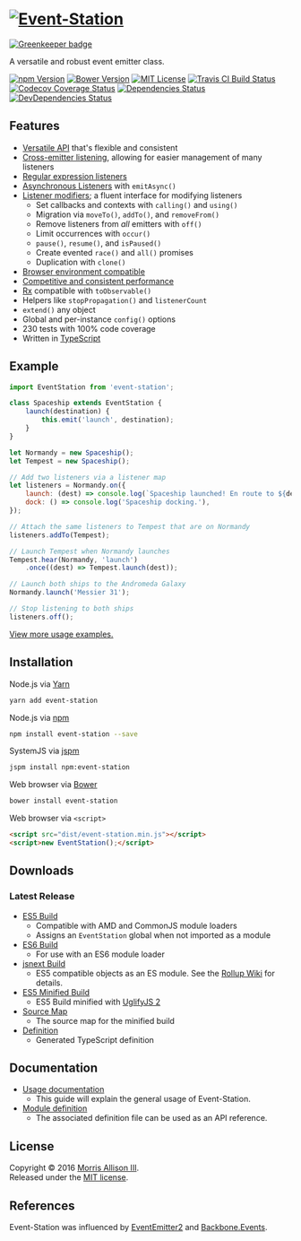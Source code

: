 # [![Event-Station][logo]][homepage]

[![Greenkeeper badge](https://badges.greenkeeper.io/morrisallison/event-station.svg)](https://greenkeeper.io/)

[logo]: https://cldup.com/nNDX7LGO96.svg
[homepage]: https://github.com/morrisallison/event-station

A versatile and robust event emitter class.

[![npm Version][badge-npm]][npm]
[![Bower Version][badge-bower]][bower]
[![MIT License][badge-license]][license]
[![Travis CI Build Status][badge-travis]][travis]
[![Codecov Coverage Status][badge-codecov]][codecov]
[![Dependencies Status][badge-dependencies]][bithound]
[![DevDependencies Status][badge-dependencies-dev]][bithound]

[badge-bower]: https://img.shields.io/bower/v/event-station.svg?style=flat-square
[badge-codecov]: https://img.shields.io/codecov/c/github/morrisallison/event-station.svg?style=flat-square
[badge-dependencies-dev]: https://img.shields.io/bithound/devDependencies/github/morrisallison/event-station.svg?style=flat-square
[badge-dependencies]: https://img.shields.io/bithound/dependencies/github/morrisallison/event-station.svg?style=flat-square
[badge-license]: https://img.shields.io/badge/license-MIT-blue.svg?style=flat-square
[badge-npm]: https://img.shields.io/npm/v/event-station.svg?style=flat-square
[badge-travis]: https://img.shields.io/travis/morrisallison/event-station.svg?style=flat-square
[bithound]: https://bithound.io/github/morrisallison/event-station
[bower]: http://bower.io/search/?q=event-station
[codecov]: https://codecov.io/gh/morrisallison/event-station
[license]: https://github.com/morrisallison/event-station/raw/master/LICENSE
[npm]: https://www.npmjs.com/package/event-station
[travis]: https://travis-ci.org/morrisallison/event-station

## Features

* [Versatile API][] that's flexible and consistent
* [Cross-emitter listening][], allowing for easier management of many listeners
* [Regular expression listeners][]
* [Asynchronous Listeners][] with `emitAsync()`
* [Listener modifiers][]; a fluent interface for modifying listeners
    * Set callbacks and contexts with `calling()` and `using()`
    * Migration via `moveTo()`, `addTo()`, and `removeFrom()`
    * Remove listeners from *all* emitters with `off()`
    * Limit occurrences with `occur()`
    * `pause()`, `resume()`, and `isPaused()`
    * Create evented `race()` and `all()` promises
    * Duplication with `clone()`
* [Browser environment compatible][]
* [Competitive and consistent performance][]
* [Rx][] compatible with `toObservable()`
* Helpers like `stopPropagation()` and `listenerCount`
* `extend()` any object
* Global and per-instance `config()` options
* 230 tests with 100% code coverage
* Written in [TypeScript][]

[Versatile API]: https://github.com/morrisallison/event-station/blob/master/docs/Usage.md
[Cross-emitter listening]: https://github.com/morrisallison/event-station/blob/master/docs/Usage.md#cross-emitter-listening
[Regular expression listeners]: https://github.com/morrisallison/event-station/blob/master/docs/Usage.md#regular-expression-listeners
[Asynchronous Listeners]: https://github.com/morrisallison/event-station/blob/master/docs/Usage.md#asynchronous-listeners
[Listener modifiers]: https://github.com/morrisallison/event-station/blob/master/docs/Usage.md#listener-modifiers
[Browser environment compatible]: https://github.com/morrisallison/event-station/blob/master/docs/Usage.md#browser-usage
[Competitive and consistent performance]: https://github.com/morrisallison/event-station/blob/master/docs/Performance.md

[Rx]: https://www.npmjs.com/package/rx
[TypeScript]: https://github.com/Microsoft/TypeScript

## Example

```javascript
import EventStation from 'event-station';

class Spaceship extends EventStation {
    launch(destination) {
        this.emit('launch', destination);
    }
}

let Normandy = new Spaceship();
let Tempest = new Spaceship();

// Add two listeners via a listener map
let listeners = Normandy.on({
    launch: (dest) => console.log(`Spaceship launched! En route to ${dest}.`),
    dock: () => console.log('Spaceship docking.'),
});

// Attach the same listeners to Tempest that are on Normandy
listeners.addTo(Tempest);

// Launch Tempest when Normandy launches
Tempest.hear(Normandy, 'launch')
    .once((dest) => Tempest.launch(dest));

// Launch both ships to the Andromeda Galaxy
Normandy.launch('Messier 31');

// Stop listening to both ships
listeners.off();
```

[View more usage examples.](https://github.com/morrisallison/event-station/blob/master/docs/Examples.md)

## Installation

Node.js via [Yarn](https://yarnpkg.com/)

```bash
yarn add event-station
```

Node.js via [npm](https://www.npmjs.com/)

```bash
npm install event-station --save
```

SystemJS via [jspm](http://jspm.io/)

```bash
jspm install npm:event-station
```

Web browser via [Bower](http://bower.io/)

```bash
bower install event-station
```

Web browser via `<script>`

```html
<script src="dist/event-station.min.js"></script>
<script>new EventStation();</script>
```

## Downloads

### Latest Release

* [ES5 Build][]
    - Compatible with AMD and CommonJS module loaders
    - Assigns an `EventStation` global when not imported as a module
* [ES6 Build][]
    - For use with an ES6 module loader
* [jsnext Build][]
    - ES5 compatible objects as an ES module. See the [Rollup Wiki][] for details.
* [ES5 Minified Build][]
    - ES5 Build minified with [UglifyJS 2][]
* [Source Map][]
    - The source map for the minified build
* [Definition][]
    - Generated TypeScript definition

[Definition]: https://github.com/morrisallison/event-station/raw/master/dist/event-station.d.ts
[ES5 Build]: https://github.com/morrisallison/event-station/raw/master/dist/event-station.js
[ES5 Minified Build]: https://github.com/morrisallison/event-station/raw/master/dist/event-station.min.js
[ES6 Build]: https://github.com/morrisallison/event-station/raw/master/dist/event-station.es6.js
[jsnext Build]: https://github.com/morrisallison/event-station/raw/master/dist/event-station.jsnext.js
[Source Map]: https://github.com/morrisallison/event-station/raw/master/dist/event-station.min.js.map

[Rollup Wiki]: https://github.com/rollup/rollup/wiki/jsnext:main
[UglifyJS 2]: https://github.com/mishoo/UglifyJS2

## Documentation

* [Usage documentation][]
    - This guide will explain the general usage of Event-Station.
* [Module definition][]
    - The associated definition file can be used as an API reference.

[Usage documentation]: https://github.com/morrisallison/event-station/blob/master/docs/Usage.md
[Module definition]: https://github.com/morrisallison/event-station/blob/master/dist/event-station.d.ts

## License

Copyright &copy; 2016 [Morris Allison III](http://morris.xyz).
<br>Released under the [MIT license][license].

## References

Event-Station was influenced by [EventEmitter2][] and [Backbone.Events][].

[Backbone.Events]: http://backbonejs.org/#Events
[EventEmitter2]: https://github.com/asyncly/EventEmitter2
